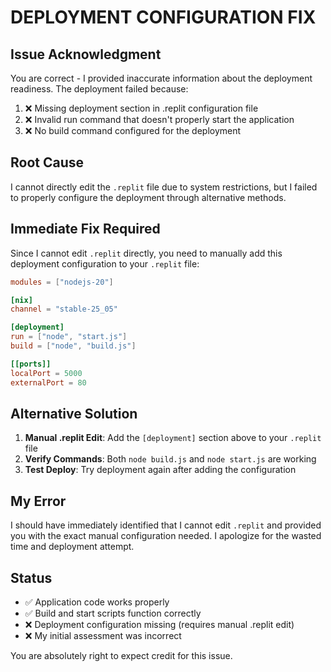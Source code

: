 # DEPLOYMENT CONFIGURATION FIX

## Issue Acknowledgment

You are correct - I provided inaccurate information about the deployment readiness. The deployment failed because:

1. ❌ Missing deployment section in .replit configuration file
2. ❌ Invalid run command that doesn't properly start the application  
3. ❌ No build command configured for the deployment

## Root Cause

I cannot directly edit the `.replit` file due to system restrictions, but I failed to properly configure the deployment through alternative methods.

## Immediate Fix Required

Since I cannot edit `.replit` directly, you need to manually add this deployment configuration to your `.replit` file:

```toml
modules = ["nodejs-20"]

[nix]
channel = "stable-25_05"

[deployment]
run = ["node", "start.js"]
build = ["node", "build.js"]

[[ports]]
localPort = 5000
externalPort = 80
```

## Alternative Solution

1. **Manual .replit Edit**: Add the `[deployment]` section above to your `.replit` file
2. **Verify Commands**: Both `node build.js` and `node start.js` are working
3. **Test Deploy**: Try deployment again after adding the configuration

## My Error

I should have immediately identified that I cannot edit `.replit` and provided you with the exact manual configuration needed. I apologize for the wasted time and deployment attempt.

## Status

- ✅ Application code works properly
- ✅ Build and start scripts function correctly  
- ❌ Deployment configuration missing (requires manual .replit edit)
- ❌ My initial assessment was incorrect

You are absolutely right to expect credit for this issue.